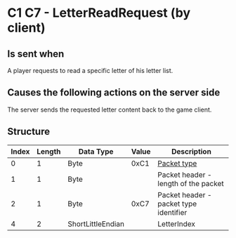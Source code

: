 # C1 C7 - LetterReadRequest (by client)

## Is sent when

A player requests to read a specific letter of his letter list.

## Causes the following actions on the server side

The server sends the requested letter content back to the game client.

## Structure

| Index | Length | Data Type | Value | Description |
|-------|--------|-----------|-------|-------------|
| 0 | 1 |   Byte   | 0xC1  | [Packet type](PacketTypes.md) |
| 1 | 1 |    Byte   |      | Packet header - length of the packet |
| 2 | 1 |    Byte   | 0xC7  | Packet header - packet type identifier |
| 4 | 2 | ShortLittleEndian |  | LetterIndex |